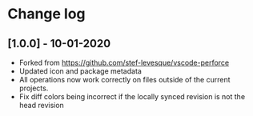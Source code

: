 # Change log

## [1.0.0] - 10-01-2020

* Forked from https://github.com/stef-levesque/vscode-perforce
* Updated icon and package metadata
* All operations now work correctly on files outside of the current projects.
* Fix diff colors being incorrect if the locally synced revision is not the head revision
